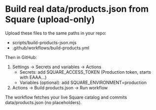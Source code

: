 # Build real data/products.json from Square (upload-only)

Upload these files to the same paths in your repo:
- scripts/build-products-json.mjs
- .github/workflows/build-products.yml

Then in GitHub:
1) Settings → Secrets and variables → Actions
   - Secrets: add SQUARE_ACCESS_TOKEN (Production token, starts with EAAA...)
   - Variables (optional): add SQUARE_ENVIRONMENT=production
2) Actions → Build products.json → Run workflow

The workflow fetches your live Square catalog and commits data/products.json (no placeholders).